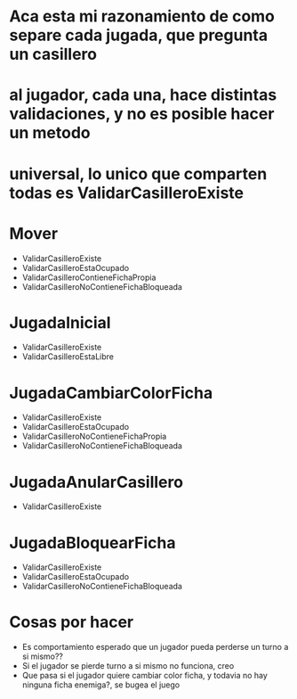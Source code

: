 # Aca esta mi razonamiento de como separe cada jugada, que pregunta un casillero
# al jugador, cada una, hace distintas validaciones, y no es posible hacer un metodo
# universal, lo unico que comparten todas es ValidarCasilleroExiste

# Mover
* ValidarCasilleroExiste
* ValidarCasilleroEstaOcupado
* ValidarCasilleroContieneFichaPropia
* ValidarCasilleroNoContieneFichaBloqueada

# JugadaInicial
* ValidarCasilleroExiste
* ValidarCasilleroEstaLibre

# JugadaCambiarColorFicha
* ValidarCasilleroExiste
* ValidarCasilleroEstaOcupado
* ValidarCasilleroNoContieneFichaPropia
* ValidarCasilleroNoContieneFichaBloqueada

# JugadaAnularCasillero
* ValidarCasilleroExiste

# JugadaBloquearFicha
* ValidarCasilleroExiste
* ValidarCasilleroEstaOcupado
* ValidarCasilleroNoContieneFichaBloqueada

# Cosas por hacer
* Es comportamiento esperado que un jugador pueda perderse un turno a si mismo??
* Si el jugador se pierde turno a si mismo no funciona, creo
* Que pasa si el jugador quiere cambiar color ficha, y todavia no hay ninguna ficha enemiga?, se bugea el juego